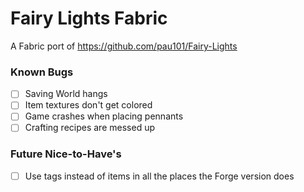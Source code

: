 # Fairy Lights Fabric

A Fabric port of https://github.com/pau101/Fairy-Lights

### Known Bugs

- [ ] Saving World hangs
- [ ] Item textures don't get colored
- [ ] Game crashes when placing pennants
- [ ] Crafting recipes are messed up

### Future Nice-to-Have's

- [ ] Use tags instead of items in all the places the Forge version does
